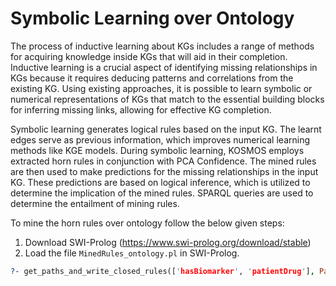 # Symbolic Learning over Ontology

The process of inductive learning about KGs includes a range of methods for acquiring knowledge inside KGs
that will aid in their completion. Inductive learning is a crucial aspect of identifying missing relationships
in KGs because it requires deducing patterns and correlations from the existing KG. Using existing
approaches, it is possible to learn symbolic or numerical representations of KGs that match to the
essential building blocks for inferring missing links, allowing for effective KG completion.

Symbolic learning generates logical rules based on the input KG.
The learnt edges serve as previous information, which improves numerical learning methods like KGE models.
During symbolic learning, KOSMOS employs extracted horn rules in conjunction with PCA Confidence.
The mined rules are then used to make predictions for the missing relationships in the input KG.
These predictions are based on logical inference, which is utilized to determine the implication of the
mined rules. SPARQL queries are used to determine the entailment of mining rules.

To mine the horn rules over ontology follow the below given steps:

1) Download SWI-Prolog (https://www.swi-prolog.org/download/stable)
2) Load the file `MinedRules_ontology.pl` in SWI-Prolog.
```prolog
?- get_paths_and_write_closed_rules(['hasBiomarker', 'patientDrug'], Paths, Rules, 3, 'MinedRules.txt').
```
